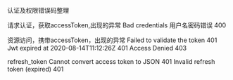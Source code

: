 认证及权限错误码整理

请求认证，获取accessToken,出现的异常
Bad credentials 用户名密码错误 400

资源访问，携带accessToken，出现的异常
Failed to validate the token 401
Jwt expired at 2020-08-14T11:12:26Z 401
Access Denied 403

refresh_token
Cannot convert access token to JSON 401
Invalid refresh token (expired) 401
